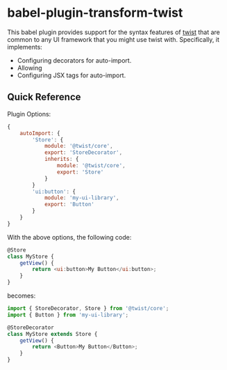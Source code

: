 # babel-plugin-transform-twist

This babel plugin provides support for the syntax features of [twist](https://github.com/adobe/twist) that are common to any UI framework that you might use twist with. Specifically, it implements:

* Configuring decorators for auto-import.
* Allowing
* Configuring JSX tags for auto-import.

## Quick Reference

Plugin Options:

```js
{
    autoImport: {
        'Store': {
            module: '@twist/core',
            export: 'StoreDecorator',
            inherits: {
                module: '@twist/core',
                export: 'Store'
            }
        }
        'ui:button': {
            module: 'my-ui-library',
            export: 'Button'
        }
    }
}
```

With the above options, the following code:

```js
@Store
class MyStore {
    getView() {
        return <ui:button>My Button</ui:button>;
    }
}
```

becomes:

```js
import { StoreDecorator, Store } from '@twist/core';
import { Button } from 'my-ui-library';

@StoreDecorator
class MyStore extends Store {
    getView() {
        return <Button>My Button</Button>;
    }
}
```
